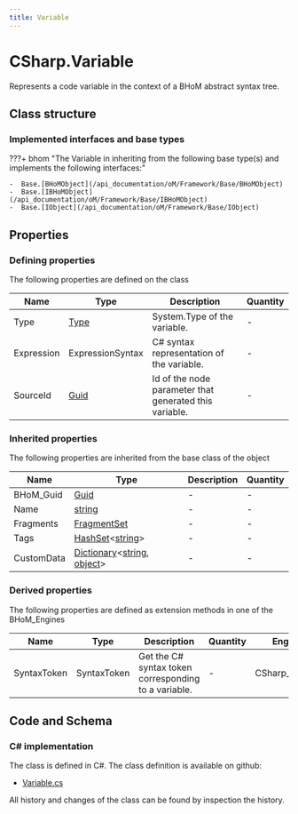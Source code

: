 ```yaml
---
title: Variable
---
```


# CSharp.Variable

Represents a code variable in the context of a BHoM abstract syntax tree.

## Class structure

### Implemented interfaces and base types

???+ bhom "The Variable in inheriting from the following base type(s) and implements the following interfaces:"

    -  Base.[BHoMObject](/api_documentation/oM/Framework/Base/BHoMObject)
    -  Base.[IBHoMObject](/api_documentation/oM/Framework/Base/IBHoMObject)
    -  Base.[IObject](/api_documentation/oM/Framework/Base/IObject)


## Properties



### Defining properties

The following properties are defined on the class

| Name             | Type             | Description      | Quantity         |
|------------------|------------------|------------------|------------------|
| Type | [Type](https://learn.microsoft.com/en-us/dotnet/api/System.Type?view=netstandard-2.0) | System.Type of the variable. | - |
| Expression | ExpressionSyntax | C# syntax representation of the variable. | - |
| SourceId | [Guid](https://learn.microsoft.com/en-us/dotnet/api/System.Guid?view=netstandard-2.0) | Id of the node parameter that generated this variable. | - |


### Inherited properties
The following properties are inherited from the base class of the object

| Name             | Type             | Description      | Quantity         |
|------------------|------------------|------------------|------------------|
| BHoM_Guid | [Guid](https://learn.microsoft.com/en-us/dotnet/api/System.Guid?view=netstandard-2.0) | - | - |
| Name | [string](https://learn.microsoft.com/en-us/dotnet/api/System.String?view=netstandard-2.0) | - | - |
| Fragments | [FragmentSet](/api_documentation/oM/Framework/Base/FragmentSet) | - | - |
| Tags | [HashSet](https://learn.microsoft.com/en-us/dotnet/api/System.Collections.Generic.HashSet-1?view=netstandard-2.0)&lt;[string](https://learn.microsoft.com/en-us/dotnet/api/System.String?view=netstandard-2.0)&gt; | - | - |
| CustomData | [Dictionary](https://learn.microsoft.com/en-us/dotnet/api/System.Collections.Generic.Dictionary-2?view=netstandard-2.0)&lt;[string](https://learn.microsoft.com/en-us/dotnet/api/System.String?view=netstandard-2.0), [object](https://learn.microsoft.com/en-us/dotnet/api/System.Object?view=netstandard-2.0)&gt; | - | - |


### Derived properties

The following properties are defined as extension methods in one of the BHoM_Engines

| Name             | Type             | Description      | Quantity         | Engine           |
|------------------|------------------|------------------|------------------|------------------|
| SyntaxToken | SyntaxToken | Get the C# syntax token corresponding to a variable. | - | CSharp_Engine |


## Code and Schema

### C# implementation

The class is defined in C#. The class definition is available on github:

- [Variable.cs](https://github.com/BHoM/CSharp_Toolkit/blob/develop/CSharp_oM/Others/Variable.cs)

All history and changes of the class can be found by inspection the history.
